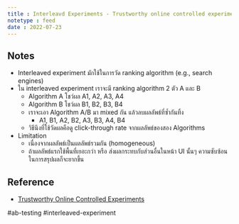 ```yaml
---
title : Interleavd Experiments - Trustworthy online controlled experiments
notetype : feed
date : 2022-07-23
---
```



## Notes
- Interleaved experiment มักใช้ในการวัด ranking algorithm (e.g., search engines)
- ใน interleaved experiment เราจะมี ranking algorithm 2 ตัว A และ  B
	- Algorithm A โชว์ผล A1, A2, A3, A4
	- Algorithm B โชว์ผล B1, B2, B3, B4
	- เราจะเอา Algorithm A/B มา mixed กัน แล้วลบผลลัพธ์ที่ซ้ำกันทิ้ง
		- A1, B1, A2, B2, A3, B3, A4, B4
	- วิธีนึงที่ใช้วัดผลคือดู click-through rate จากผลลัพธ์ของสอง Algorithms
- Limitation
	- เนื่องจากผลลัพธ์เป็นผลลัพธ์รวมกัน (homogeneous)
	- ถ้าผลลัพธ์แรกใช้พื้นที่เยอะกว่า หรือ ส่งผลกระทบกับส่วนอื่นในหน้า UI นั้นๆ ความซับซ้อนในการสรุปผลก็จะยากขึ้น


## Reference
- [Trustworthy Online Controlled Experiments](https://www.amazon.com/Trustworthy-Online-Controlled-Experiments-Practical/dp/1108724264)

#ab-testing #interleaved-experiment
